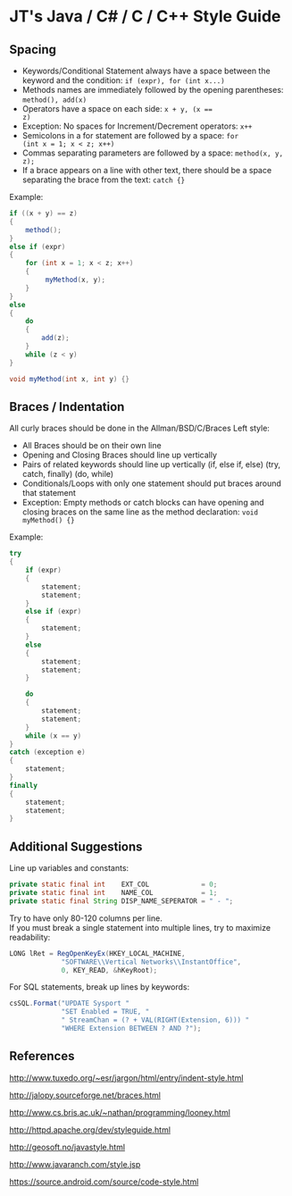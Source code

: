 # JT's Java / C# / C / C++ Style Guide

## Spacing 

* Keywords/Conditional Statement always have a space between the keyword and the condition: <code>if (expr), for (int x...)</code>
* Methods names are immediately followed by the opening parentheses: <code>method(), add(x)</code> 
* Operators have a space on each side: <code>x + y, (x == z)</code>
* Exception: No spaces for Increment/Decrement operators: <code>x++</code>
* Semicolons in a for statement are followed by a space: <code>for (int x = 1; x < z; x++) </code>
* Commas separating parameters are followed by a space: <code>method(x, y, z); </code>
* If a brace appears on a line with other text, there should be a space separating the brace from the text: <code>catch {}</code>

Example:
```C#
if ((x + y) == z) 
{
    method();
} 
else if (expr) 
{
    for (int x = 1; x < z; x++) 
    {
         myMethod(x, y);
    }
} 
else 
{
    do 
    {
      	add(z);
    } 
    while (z < y)
}

void myMethod(int x, int y) {}
```

## Braces / Indentation 
All curly braces should be done in the Allman/BSD/C/Braces Left style:
* All Braces should be on their own line
* Opening and Closing Braces should line up vertically
* Pairs of related keywords should line up vertically (if, else if, else) (try, catch, finally) (do, while)
* Conditionals/Loops with only one statement should put braces around that statement
* Exception: Empty methods or catch blocks can have opening and closing braces on the same line as the method declaration: <code>void myMethod() {}</code>

Example:
```C#
try
{
    if (expr)
    {
        statement;
        statement;
    }
    else if (expr)
    {
        statement;
    }
    else
    {
        statement;
        statement;
    }

    do
    {
        statement;
        statement;
    }
    while (x == y)
}
catch (exception e) 
{
    statement;
}
finally
{
    statement;
    statement;
}
```

## Additional Suggestions 
Line up variables and constants:
```Java
private static final int    EXT_COL             = 0;
private static final int    NAME_COL            = 1;
private static final String DISP_NAME_SEPERATOR = " - ";
```

Try to have only 80-120 columns per line.  
If you must break a single statement into multiple lines, try to maximize readability:
```C#
LONG lRet = RegOpenKeyEx(HKEY_LOCAL_MACHINE,
			 "SOFTWARE\\Vertical Networks\\InstantOffice", 
			 0, KEY_READ, &hKeyRoot);
```

For SQL statements, break up lines by keywords:
```C#
csSQL.Format("UPDATE Sysport "
             "SET Enabled = TRUE, "
             " StreamChan = (? + VAL(RIGHT(Extension, 6))) "
             "WHERE Extension BETWEEN ? AND ?");
```

## References 
http://www.tuxedo.org/~esr/jargon/html/entry/indent-style.html

http://jalopy.sourceforge.net/braces.html

http://www.cs.bris.ac.uk/~nathan/programming/looney.html

http://httpd.apache.org/dev/styleguide.html

http://geosoft.no/javastyle.html

http://www.javaranch.com/style.jsp

https://source.android.com/source/code-style.html
